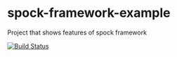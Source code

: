 # spock-framework-example
Project that shows features of spock framework

[![Build Status](https://snap-ci.com/lukasz-szewc/spock-framework-example/branch/master/build_image)](https://snap-ci.com/lukasz-szewc/spock-framework-example/branch/master)
